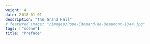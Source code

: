 ```yaml
---
weight: 4
date: 2018-01-01
description: "The Grand Hall"
# featured_image: "/images/Pope-Edouard-de-Beaumont-1844.jpg"
tags: ["scene"]
title: "Preface"
---
```

